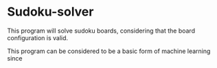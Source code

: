 # Sudoku-solver

This program will solve sudoku boards, considering that the board configuration is valid.

This program can be considered to be a basic form of machine learning since
